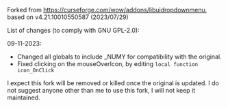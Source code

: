 Forked from https://curseforge.com/wow/addons/libuidropdownmenu, based on v4.21.10010550587 (2023/07/29)

List of changes (to comply with GNU GPL-2.0):

09-11-2023:
- Changed all globals to include _NUMY for compatibility with the original.
- Fixed clicking on the mouseOverIcon, by editing `local function icon_OnClick`

I expect this fork will be removed or killed once the original is updated. I do not suggest anyone other than me to use this fork, I will not keep it maintained.
